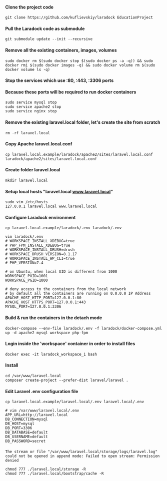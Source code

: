 #### Clone the project code
```
git clone https://github.com/kuflievskiy/laradock EducationProject
```
#### Pull the Laradock code as submodule
```
git submodule update --init --recursive
```
#### Remove all the existing containers, images, volumes
```
sudo docker rm $(sudo docker stop $(sudo docker ps -a -q)) && sudo docker rmi $(sudo docker images -q) && sudo docker volume rm $(sudo docker volume ls -q)
```

####  Stop the services which use :80, :443, :3306 ports
####  Because these ports will be required to run docker containers
```
sudo service mysql stop
sudo service apache2 stop
sudo service nginx stop
```

#### Remove the existing laravel.local folder, let's create the site from scratch
```
rm -rf laravel.local
```
#### Copy Apache laravel.local.conf
```
cp laravel.local.example/laradock/apache2/sites/laravel.local.conf laradock/apache2/sites/laravel.local.conf
```

#### Create folder laravel.local
```
mkdir laravel.local
```

#### Setup local hosts "laravel.local www.laravel.local"
```
sudo vim /etc/hosts
127.0.0.1 laravel.local www.laravel.local
```

#### Configure Laradock environment
```
cp laravel.local.example/laradock/.env laradock/.env

vim laradock/.env
# WORKSPACE_INSTALL_XDEBUG=true
# PHP_FPM_INSTALL_XDEBUG=true
# WORKSPACE_INSTALL_DRUSH=drush
# WORKSPACE_DRUSH_VERSION=8.1.17
# WORKSPACE_INSTALL_WP_CLI=true
# PHP_VERSION=7.4

# on Ubuntu, when local UID is different from 1000
WORKSPACE_PUID=1001
WORKSPACE_PGID=1000

# deny access to the containers from the local network
# by default all the containers are running on 0.0.0.0 IP Address
APACHE_HOST_HTTP_PORT=127.0.0.1:80
APACHE_HOST_HTTPS_PORT=127.0.0.1:443
MYSQL_PORT=127.0.0.1:3306
```

#### Build & run the containers in the detach mode
```
docker-compose --env-file laradock/.env -f laradock/docker-compose.yml up -d apache2 mysql workspace php-fpm
```



#### Login inside the 'workspace' container in order to install files
```
docker exec -it laradock_workspace_1 bash
```

#### Install 
```
cd /var/www/laravel.local
composer create-project --prefer-dist laravel/laravel .
```

#### Edit Laravel .env configuration file
```
cp laravel.local.example/laravel.local/.env laravel.local/.env

# vim /var/www/laravel.local/.env
APP_URL=http://laravel.local
DB_CONNECTION=mysql
DB_HOST=mysql
DB_PORT=3306
DB_DATABASE=default
DB_USERNAME=default
DB_PASSWORD=secret
```

#### 
```
The stream or file "/var/www/laravel.local/storage/logs/laravel.log" could not be opened in append mode: Failed to open stream: Permission denied

chmod 777 ./laravel.local/storage -R
chmod 777 ./laravel.local/bootstrap/cache -R

```